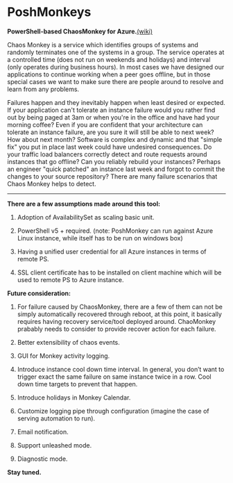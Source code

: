 # PoshMonkeys
<b>PowerShell-based ChaosMonkey for Azure.</b><a href="https://github.com/EricMSFT/PoshMonkeys/wiki">(wiki)</a>

Chaos Monkey is a service which identifies groups of systems and randomly terminates one of the systems in a group. The service operates at a controlled time (does not run on weekends and holidays) and interval (only operates during business hours). In most cases we have designed our applications to continue working when a peer goes offline, but in those special cases we want to make sure there are people around to resolve and learn from any problems.

Failures happen and they inevitably happen when least desired or expected. If your application can't tolerate an instance failure would you rather find out by being paged at 3am or when you're in the office and have had your morning coffee? Even if you are confident that your architecture can tolerate an instance failure, are you sure it will still be able to next week? How about next month? Software is complex and dynamic and that "simple fix" you put in place last week could have undesired consequences. Do your traffic load balancers correctly detect and route requests around instances that go offline? Can you reliably rebuild your instances? Perhaps an engineer "quick patched" an instance last week and forgot to commit the changes to your source repository? There are many failure scenarios that Chaos Monkey helps to detect. 

<hr/>

<b>There are a few assumptions made around this tool:</b>

1. Adoption of AvailabilitySet as scaling basic unit.

2. PowerShell v5 + required. (note: PoshMonkey can run against Azure Linux instance, while itself has to be run on windows box)

3. Having a unified user credential for all Azure instances in terms of remote PS.

4. SSL client certificate has to be installed on client machine which will be used to remote PS to Azure instance.



<b>Future consideration:</b>

1. For failure caused by ChaosMonkey, there are a few of them can not be simply automatically recovered through reboot, at this point, it basically requires having recovery service/tool deployed around. ChaoMonkey prabably needs to consider to provide recover action for each failure.

2. Better extensibility of chaos events.

3. GUI for Monkey activity logging.

4. Introduce instance cool down time interval. In general, you don’t want to trigger exact the same failure on same instance twice in a row. Cool down time targets to prevent that happen.

5. Introduce holidays in Monkey Calendar.

6. Customize logging pipe through configuration (imagine the case of serving automation to run).

7. Email notification.

8. Support unleashed mode.

9. Diagnostic mode.

<b>Stay tuned.</b>
